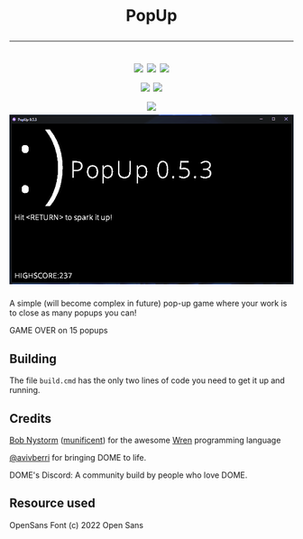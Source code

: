 <h1 align="center">
  PopUp
  <hr>
  <img src="https://img.badgesize.io/whmsft/popup/main/popup/main.wren.svg?label=Size&color=blue&style=for-the-badge">
  <img src="https://img.shields.io/badge/License-MIT-yellow?style=for-the-badge">
  <img src="https://img.shields.io/github/commit-activity/m/whmsft/popup?style=for-the-badge">
  <br>
  <a href="https://wren.io"> <img src="https://img.shields.io/badge/Written%20in-wren-grey.svg?style=for-the-badge"></a>
  <a href="https://domeengine.com"> <img src="https://img.shields.io/badge/Made%20with-DOME-8d3cff.svg?style=for-the-badge"> </a>
  <br>
  <img src="https://img.shields.io/badge/status-stable-green.svg?style=for-the-badge">
  
  <br>
  <img src="./_images/gameplay.gif">
</h1>


A simple (will become complex in future) pop-up game where your work is to close as many popups you can!

GAME OVER on 15 popups

## Building

The file `build.cmd` has the only two lines of code you need to get it up and running.

## Credits

[Bob Nystorm](http://journal.stuffwithstuff.com/) ([munificent](https://github.com/munificent)) for the awesome [Wren](https://wren.io) programming language

[@avivberri](https://github.com/avivberri) for bringing DOME to life.

DOME's Discord: A community build by people who love DOME.

## Resource used
OpenSans Font (c) 2022 Open Sans
